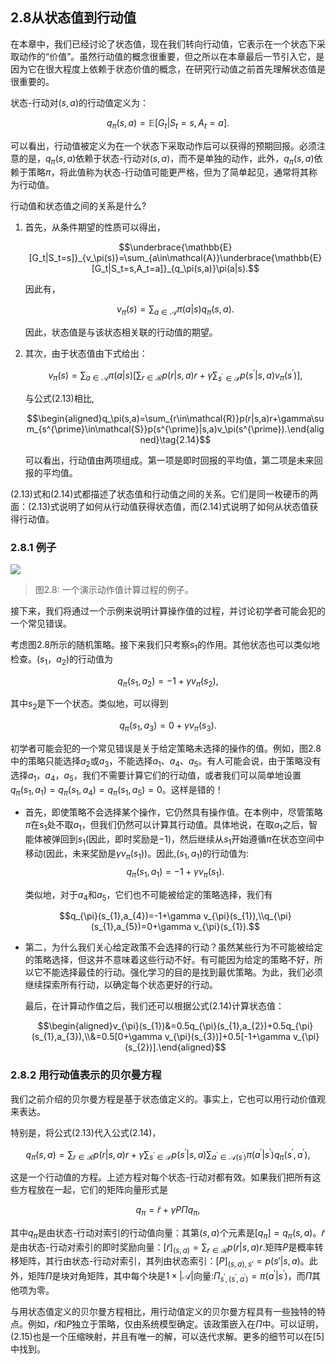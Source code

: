 ## 2.8从状态值到行动值

在本章中，我们已经讨论了状态值，现在我们转向行动值，它表示在一个状态下采取动作的“价值”。虽然行动值的概念很重要，但之所以在本章最后一节引入它，是因为它在很大程度上依赖于状态价值的概念，在研究行动值之前首先理解状态值是很重要的。

状态-行动对$(s,a)$的行动值定义为：

$$q_\pi(s,a)=\mathbb{E}[G_t|S_t=s,A_t=a].$$

可以看出，行动值被定义为在一个状态下采取动作后可以获得的预期回报。必须注意的是，$q_\pi(s,a)$依赖于状态-行动对$(s,a)$，而不是单独的动作，此外，$q_\pi(s,a)$依赖于策略$\pi$，将此值称为状态-行动值可能更严格，但为了简单起见，通常将其称为行动值。

行动值和状态值之间的关系是什么?

1. 首先，从条件期望的性质可以得出，

    $$\underbrace{\mathbb{E}[G_t|S_t=s]}_{v_\pi(s)}=\sum_{a\in\mathcal{A}}\underbrace{\mathbb{E}[G_t|S_t=s,A_t=a]}_{q_\pi(s,a)}\pi(a|s).$$

    因此有，

    $$v_\pi(s)=\sum_{a\in\mathcal{A}}\pi(a|s)q_\pi(s,a).\tag{2.13}$$

    因此，状态值是与该状态相关联的行动值的期望。

2. 其次，由于状态值由下式给出：

    $$v_{\pi}(s)=\sum_{a\in\mathcal{A}}\pi(a|s)\left[\sum_{r\in\mathcal{R}}p(r|s,a)r+\gamma\sum_{s^{\prime}\in\mathcal{S}}p(s^{\prime}|s,a)v_{\pi}(s^{\prime})\right],$$

    与公式$(2.13)$相比,

    $$\begin{aligned}q_\pi(s,a)=\sum_{r\in\mathcal{R}}p(r|s,a)r+\gamma\sum_{s^{\prime}\in\mathcal{S}}p(s^{\prime}|s,a)v_\pi(s^{\prime}).\end{aligned}\tag{2.14}$$

    可以看出，行动值由两项组成。第一项是即时回报的平均值，第二项是未来回报的平均值。

$(2.13)$式和$(2.14)$式都描述了状态值和行动值之间的关系。它们是同一枚硬币的两面：$(2.13)$式说明了如何从行动值获得状态值，而$(2.14)$式说明了如何从状态值获得行动值。

### 2.8.1 例子

 ![](../img/02/8.png)
 > 图2.8: 一个演示动作值计算过程的例子。

接下来，我们将通过一个示例来说明计算操作值的过程，并讨论初学者可能会犯的一个常见错误。

考虑图$2.8$所示的随机策略。接下来我们只考察$s_1$的作用。其他状态也可以类似地检查。$(s_1，a_2)$的行动值为

$$q_\pi(s_1,a_2)=-1+\gamma v_\pi(s_2),$$

其中$s_2$是下一个状态。类似地，可以得到

$$q_\pi(s_1,a_3)=0+\gamma v_\pi(s_3).$$

初学者可能会犯的一个常见错误是关于给定策略未选择的操作的值。例如，图$2.8$中的策略只能选择$a_2$或$a_3$，不能选择$a_1$、$a_4$、$a_5$。有人可能会说，由于策略没有选择$a_1$，$a_4$，$a_5$，我们不需要计算它们的行动值，或者我们可以简单地设置$q_\pi(s_1,a_1)=q_\pi(s_1,a_4)=q_\pi(s_1,a_5)=0$。这样是错的！

- 首先，即使策略不会选择某个操作，它仍然具有操作值。在本例中，尽管策略$\pi$在$s_1$处不取$a_1$，但我们仍然可以计算其行动值。具体地说，在取$a_1$之后，智能体被弹回到$s_1$(因此，即时奖励是$-1$)，然后继续从$s_1$开始遵循$\pi$在状态空间中移动(因此，未来奖励是$\gamma v_\pi(s_1)$)。因此,$(s_1,a_1)$的行动值为:
    $$q_\pi(s_1,a_1)=-1+\gamma v_\pi(s_1).$$

    类似地，对于$a_4$和$a_5$，它们也不可能被给定的策略选择，我们有

    $$q_{\pi}(s_{1},a_{4})=-1+\gamma v_{\pi}(s_{1}),\\q_{\pi}(s_{1},a_{5})=0+\gamma v_{\pi}(s_{1}).$$

- 第二，为什么我们关心给定政策不会选择的行动？虽然某些行为不可能被给定的策略选择，但这并不意味着这些行动不好。有可能因为给定的策略不好，所以它不能选择最佳的行动。强化学习的目的是找到最优策略。为此，我们必须继续探索所有行动，以确定每个状态更好的行动。
    
    最后，在计算动作值之后，我们还可以根据公式$(2.14)$计算状态值：

    $$\begin{aligned}v_{\pi}(s_{1})&=0.5q_{\pi}(s_{1},a_{2})+0.5q_{\pi}(s_{1},a_{3}),\\&=0.5[0+\gamma v_{\pi}(s_{3})]+0.5[-1+\gamma v_{\pi}(s_{2})].\end{aligned}$$

### 2.8.2 用行动值表示的贝尔曼方程

我们之前介绍的贝尔曼方程是基于状态值定义的。事实上，它也可以用行动价值观来表达。

特别是，将公式$(2.13)$代入公式$(2.14)$，

$$q_\pi(s,a)=\sum_{r\in\mathcal{R}}p(r|s,a)r+\gamma\sum_{s^{\prime}\in\mathcal{S}}p(s^{\prime}|s,a)\sum_{a^{\prime}\in\mathcal{A}(s^{\prime})}\pi(a^{\prime}|s^{\prime})q_\pi(s^{\prime},a^{\prime}),$$

这是一个行动值的方程。上述方程对每个状态-行动对都有效。如果我们把所有这些方程放在一起，它们的矩阵向量形式是

$$q_\pi=\tilde{r}+\gamma P\Pi q_\pi,\tag{2.15}$$

其中$q_\pi$是由状态-行动对索引的行动值向量：其第$(s,a)$个元素是$[q_\pi]=q_\pi(s,a)$。$\tilde{r}$是由状态-行动对索引的即时奖励向量：$[\tilde{r}]_{(s,a)}=\sum_{r\in\mathcal{R}}p(r|s,a)r$.矩阵$P$是概率转移矩阵，其行由状态-行动对索引，其列由状态索引：$[P]_{(s,a),s'}=p(s'|s,a)$。此外，矩阵$\Pi$是块对角矩阵，其中每个块是$1\times|\mathcal{A}|$向量:$\Pi_{s^{\prime},(s^{\prime},a^{\prime})}=\pi(a^{\prime}|s^{\prime})$，而$\Pi$其他项为零。

与用状态值定义的贝尔曼方程相比，用行动值定义的贝尔曼方程具有一些独特的特点。例如，$\tilde{r}$和$P$独立于策略，仅由系统模型确定。该政策嵌入在$\Pi$中。可以证明，(2.15)也是一个压缩映射，并且有唯一的解，可以迭代求解。更多的细节可以在[5]中找到。